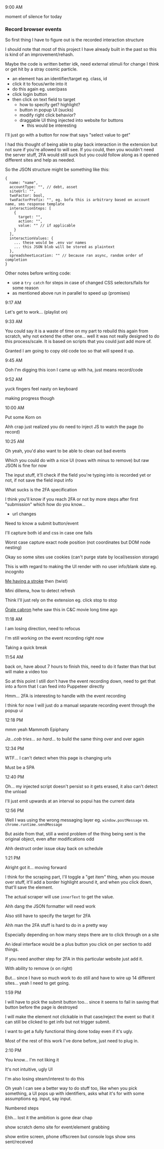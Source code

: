 9:00 AM

moment of silence for today

### Record browser events

So first thing I have to figure out is the recorded interaction structure

I should note that most of this project I have already built in the past so this is kind of an improvement/rehash.

Maybe the code is written better idk, need external stimuli for change I think or get hit by a stray cosmic particle.

- an element has an identifier/target eg. class, id
- click it to focus/write into it
- do this again eg. user/pass
- click login button
- then click on text field to target
  - how to specify get? highlight?
  - button in popup UI (sucks)
  - modify right click behavior?
  - draggable UI thing injected into website for buttons
    - this would be interesting

I'll just go with a button for now that says "select value to get"

I had this thought of being able to play back interaction in the extension but not sure if you're allowed to will see. If you could, then you wouldn't need the server stuff, 2FA would still suck but you could follow along as it opened different sites and help as needed.

So the JSON structure might be something like this:

```
{
  name: "name",
  accountType: "", // debt, asset
  siteUrl: "",
  twoFactor: bool,
  twoFactorPrefix: "", eg. bofa this is arbitrary based on account name, sms response template
  interactionSteps: [
    {
      target: "",
      action: "",
      value: "" // if applicable
    }
  ],
  interactionValues: {
    ... these would be .env var names
    ... this JSON blob will be stored as plaintext
  },
  spreadsheetLocation: "" // because ran async, random order of completion
}
```

Other notes before writing code:
- use a `try catch` for steps in case of changed CSS selectors/fails for some reason
- as mentioned above run in parallel to speed up (promises)

9:17 AM

Let's get to work... (playlist on)

9:33 AM

You could say it is a waste of time on my part to rebuild this again from scratch, why not extend the other one... well it was not really designed to do this process/scale. It is based on scripts that you could just add more of.

Granted I am going to copy old code too so that will speed it up.

9:45 AM

Ooh I'm digging this icon I came up with ha, just means record/code

9:52 AM

yuck fingers feel nasty on keyboard

making progress though

10:00 AM

Put some Korn on

Ahh crap just realized you do need to inject JS to watch the page (to record)

10:25 AM

Oh yeah, you'd also want to be able to clean out bad events

Which you could do with a nice UI (rows with minus to remove) but raw JSON is fine for now

The input stuff, it'll check if the field you're typing into is recorded yet or not, if not save the field input info

What sucks is the 2FA specification

I think you'll know if you reach 2FA or not by more steps after first "submission" which how do you know...

- url changes

Need to know a submit button/event

I'll capture both id and css in case one fails

Worst case capture exact node position (not coordinates but DOM node nesting)

Okay so some sites use cookies (can't purge state by local/session storage)

This is with regard to making the UI render with no user info/blank slate eg. incognito

[Me having a stroke](https://youtu.be/TcePkwagNFA?t=2) then (twist)

Mini dillema, how to detect refresh

Think I'll just rely on the extension eg. click stop to stop

[Órale cabron](https://youtu.be/edCQxYzQqhU?t=1) hehe saw this in C&C movie long time ago

11:18 AM

I am losing direction, need to refocus

I'm still working on the event recording right now

Taking a quick break

11:54 AM

back on, have about 7 hours to finish this, need to do it faster than that but will make a video too

So at this point I still don't have the event recording down, need to get that into a form that I can feed into Puppeteer directly

Hmm... 2FA is interesting to handle with the event recording

I think for now I will just do a manual separate recording event through the popup ui

12:18 PM

mmm yeah Mammoth Epiphany

*Ja...cob tries... so hard...* to build the same thing over and over again

12:34 PM

WTF... I can't detect when this page is changing urls

Must be a SPA

12:40 PM

Oh... my injected script doesn't persist so it gets erased, it also can't detect the unload

I'll just emit upwards at an interval so popui has the current data

12:56 PM

Well I was using the wrong messaging layer eg. `window.postMessage` vs. `chrome.runtime.sendMessage`

But aside from that, still a weird problem of the thing being sent is the original object, even after modifications odd

Ahh destruct order issue okay back on schedule

1:21 PM

Alright got it... moving forward

I think for the scraping part, I'll toggle a "get item" thing, when you mouse over stuff, it'll add a border highlight around it, and when you click down, that'll save the element.

The actual scraper will use `innerText` to get the value.

Ahh dang the JSON formatter will need work

Also still have to specify the target for 2FA

Ahh man the 2FA stuff is hard to do in a pretty way

Especially depending on how many steps there are to click through on a site

An ideal interface would be a plus button you click on per section to add things.

If you need another step for 2FA in this particular website just add it.

With ability to remove (x on right)

But... since I have so much work to do still and have to wire up 14 different sites... yeah I need to get going.

1:59 PM

I will have to pick the submit button too... since it seems to fail in saving that button before the page is destroyed

I will make the element not clickable in that case/reject the event so that it can still be clicked to get info but not trigger submit.

I want to get a fully functional thing done today even if it's ugly.

Most of the rest of this work I've done before, just need to plug in.

2:10 PM

You know... I'm not liking it

It's not intuitive, ugly UI

I'm also losing steam/interest to do this

Oh yeah I can see a better way to do stuff too, like when you pick something, a UI pops up with identifiers, asks what it's for with some assumptions eg. input, say input.

Numbered steps

Ehh... lost it the ambition is gone dear chap

show scratch demo site for event/element grabbing

show entire screen, phone offscreen but console logs show sms sent/received
